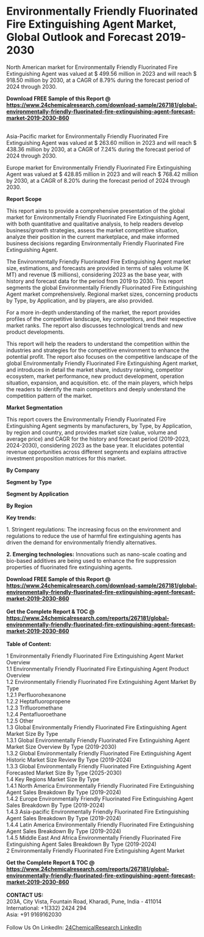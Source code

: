 <h1>Environmentally Friendly Fluorinated Fire Extinguishing Agent Market, Global Outlook and Forecast 2019-2030</h1><p>
</p><p>
North American market for Environmentally Friendly Fluorinated Fire Extinguishing Agent was valued at $ 499.56 million in 2023 and will reach $ 918.50 million by 2030, at a CAGR of 8.79% during the forecast period of 2024 through 2030.</p><p>
</p><div><b>Download FREE Sample of this Report @ 
            <a href="https://www.24chemicalresearch.com/download-sample/267181/global-environmentally-friendly-fluorinated-fire-extinguishing-agent-forecast-market-2019-2030-860">
            https://www.24chemicalresearch.com/download-sample/267181/global-environmentally-friendly-fluorinated-fire-extinguishing-agent-forecast-market-2019-2030-860</a></b></div><br><p>
Asia-Pacific market for Environmentally Friendly Fluorinated Fire Extinguishing Agent was valued at $ 263.60 million in 2023 and will reach $ 438.36 million by 2030, at a CAGR of 7.24% during the forecast period of 2024 through 2030.</p><p>
</p><p>
Europe market for Environmentally Friendly Fluorinated Fire Extinguishing Agent was valued at $ 428.85 million in 2023 and will reach $ 768.42 million by 2030, at a CAGR of 8.20% during the forecast period of 2024 through 2030.</p><p>
</p><p>
<strong>Report Scope</strong></p><p>
</p><p>
This report aims to provide a comprehensive presentation of the global market for Environmentally Friendly Fluorinated Fire Extinguishing Agent, with both quantitative and qualitative analysis, to help readers develop business/growth strategies, assess the market competitive situation, analyze their position in the current marketplace, and make informed business decisions regarding Environmentally Friendly Fluorinated Fire Extinguishing Agent.</p><p>
</p><p>
The Environmentally Friendly Fluorinated Fire Extinguishing Agent market size, estimations, and forecasts are provided in terms of sales volume (K MT) and revenue ($ millions), considering 2023 as the base year, with history and forecast data for the period from 2019 to 2030. This report segments the global Environmentally Friendly Fluorinated Fire Extinguishing Agent market comprehensively. Regional market sizes, concerning products by Type, by Application, and by players, are also provided.</p><p>
</p><p>
For a more in-depth understanding of the market, the report provides profiles of the competitive landscape, key competitors, and their respective market ranks. The report also discusses technological trends and new product developments.</p><p>
</p><p>
This report will help the readers to understand the competition within the industries and strategies for the competitive environment to enhance the potential profit. The report also focuses on the competitive landscape of the global Environmentally Friendly Fluorinated Fire Extinguishing Agent market, and introduces in detail the market share, industry ranking, competitor ecosystem, market performance, new product development, operation situation, expansion, and acquisition. etc. of the main players, which helps the readers to identify the main competitors and deeply understand the competition pattern of the market.</p><p>
</p><p>
<strong>Market Segmentation</strong></p><p>
</p><p>
This report covers the Environmentally Friendly Fluorinated Fire Extinguishing Agent segments by manufacturers, by Type, by Application, by region and country, and provides market size (value, volume and average price) and CAGR for the history and forecast period (2019-2023, 2024-2030), considering 2023 as the base year. It elucidates potential revenue opportunities across different segments and explains attractive investment proposition matrices for this market.</p><p>
</p><p>
<strong>By Company</strong>
</p><p>
<strong>Segment by Type</strong></p><p>
</p><p>
<strong>Segment by Application</strong></p><p>
</p><p>
<strong>By Region</strong></p><p>
</p><p>
<strong>Key trends:</strong></p><p>
1. Stringent regulations: The increasing focus on the environment and regulations to reduce the use of harmful fire extinguishing agents has driven the demand for environmentally friendly alternatives.</p><p>
<strong>2. Emerging technologies:</strong> Innovations such as nano-scale coating and bio-based additives are being used to enhance the fire suppression properties of fluorinated fire extinguishing agents.</p><div><b>Download FREE Sample of this Report @ 
            <a href="https://www.24chemicalresearch.com/download-sample/267181/global-environmentally-friendly-fluorinated-fire-extinguishing-agent-forecast-market-2019-2030-860">
            https://www.24chemicalresearch.com/download-sample/267181/global-environmentally-friendly-fluorinated-fire-extinguishing-agent-forecast-market-2019-2030-860</a></b></div><br><div><b>Get the Complete Report & TOC @ 
            <a href="https://www.24chemicalresearch.com/reports/267181/global-environmentally-friendly-fluorinated-fire-extinguishing-agent-forecast-market-2019-2030-860">
            https://www.24chemicalresearch.com/reports/267181/global-environmentally-friendly-fluorinated-fire-extinguishing-agent-forecast-market-2019-2030-860</a></b></div><br>
            <b>Table of Content:</b><p>1 Environmentally Friendly Fluorinated Fire Extinguishing Agent Market Overview<br />
1.1 Environmentally Friendly Fluorinated Fire Extinguishing Agent Product Overview<br />
1.2 Environmentally Friendly Fluorinated Fire Extinguishing Agent Market By Type<br />
1.2.1 Perfluorohexanone<br />
1.2.2 Heptafluoropropene<br />
1.2.3 Trifluoromethane<br />
1.2.4 Pentafluoroethane<br />
1.2.5 Other<br />
1.3 Global Environmentally Friendly Fluorinated Fire Extinguishing Agent Market Size By Type<br />
1.3.1 Global Environmentally Friendly Fluorinated Fire Extinguishing Agent Market Size Overview By Type (2019-2030)<br />
1.3.2 Global Environmentally Friendly Fluorinated Fire Extinguishing Agent Historic Market Size Review By Type (2019-2024)<br />
1.3.3 Global Environmentally Friendly Fluorinated Fire Extinguishing Agent Forecasted Market Size By Type (2025-2030)<br />
1.4 Key Regions Market Size By Type<br />
1.4.1 North America Environmentally Friendly Fluorinated Fire Extinguishing Agent Sales Breakdown By Type (2019-2024)<br />
1.4.2 Europe Environmentally Friendly Fluorinated Fire Extinguishing Agent Sales Breakdown By Type (2019-2024)<br />
1.4.3 Asia-pacific Environmentally Friendly Fluorinated Fire Extinguishing Agent Sales Breakdown By Type (2019-2024)<br />
1.4.4 Latin America Environmentally Friendly Fluorinated Fire Extinguishing Agent Sales Breakdown By Type (2019-2024)<br />
1.4.5 Middle East And Africa Environmentally Friendly Fluorinated Fire Extinguishing Agent Sales Breakdown By Type (2019-2024)<br />
2 Environmentally Friendly Fluorinated Fire Extinguishing Agent Market </p><div><b>Get the Complete Report & TOC @ 
            <a href="https://www.24chemicalresearch.com/reports/267181/global-environmentally-friendly-fluorinated-fire-extinguishing-agent-forecast-market-2019-2030-860">
            https://www.24chemicalresearch.com/reports/267181/global-environmentally-friendly-fluorinated-fire-extinguishing-agent-forecast-market-2019-2030-860</a></b></div><br><b>CONTACT US:</b><br>
            203A, City Vista, Fountain Road, Kharadi, Pune, India - 411014<br>
            International: +1(332) 2424 294<br>
            Asia: +91 9169162030 <br><br>
            Follow Us On LinkedIn: <a href="https://www.linkedin.com/company/24chemicalresearch/">24ChemicalResearch LinkedIn</a>